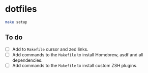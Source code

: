 # dotfiles

```bash
make setup
```

## To do

- [ ] Add to `Makefile` cursor and zed links.
- [ ] Add commands to the `Makefile` to install Homebrew, asdf and all dependencies.
- [ ] Add commands to the `Makefile` to install custom ZSH plugins.
